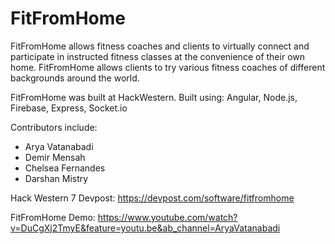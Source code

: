 # FitFromHome

FitFromHome allows fitness coaches and clients to virtually connect and participate in instructed fitness classes at the convenience of their own home. 
FitFromHome allows clients to try various fitness coaches of different backgrounds around the world. 

FitFromHome was built at HackWestern. 
Built using: Angular, Node.js, Firebase, Express, Socket.io

Contributors include:
- Arya Vatanabadi
- Demir Mensah
- Chelsea Fernandes
- Darshan Mistry

Hack Western 7 Devpost: https://devpost.com/software/fitfromhome

FitFromHome Demo: https://www.youtube.com/watch?v=DuCgXj2TmyE&feature=youtu.be&ab_channel=AryaVatanabadi
